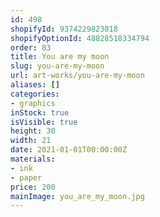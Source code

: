 ```yaml
---
id: 498
shopifyId: 9374229823818
shopifyOptionId: 48828518334794
order: 83
title: You are my moon
slug: you-are-my-moon
url: art-works/you-are-my-moon
aliases: []
categories:
- graphics
inStock: true
isVisible: true
height: 30
width: 21
date: 2021-01-01T00:00:00Z
materials:
- ink
- paper
price: 200
mainImage: you_are_my_moon.jpg
---
```

